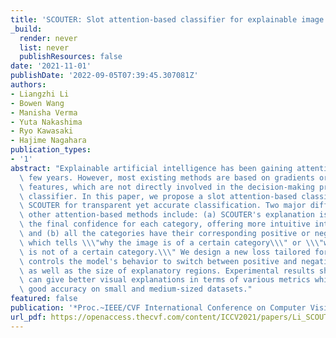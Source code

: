 ```yaml
---
title: 'SCOUTER: Slot attention-based classifier for explainable image recognition'
_build:
  render: never
  list: never
  publishResources: false
date: '2021-11-01'
publishDate: '2022-09-05T07:39:45.307081Z'
authors:
- Liangzhi Li
- Bowen Wang
- Manisha Verma
- Yuta Nakashima
- Ryo Kawasaki
- Hajime Nagahara
publication_types:
- '1'
abstract: "Explainable artificial intelligence has been gaining attention in the past\
  \ few years. However, most existing methods are based on gradients or intermediate\
  \ features, which are not directly involved in the decision-making process of the\
  \ classifier. In this paper, we propose a slot attention-based classifier called\
  \ SCOUTER for transparent yet accurate classification. Two major differences from\
  \ other attention-based methods include: (a) SCOUTER's explanation is involved in\
  \ the final confidence for each category, offering more intuitive interpretation,\
  \ and (b) all the categories have their corresponding positive or negative explanation,\
  \ which tells \\\"why the image is of a certain category\\\" or \\\"why the image\
  \ is not of a certain category.\\\" We design a new loss tailored for SCOUTER that\
  \ controls the model's behavior to switch between positive and negative explanations,\
  \ as well as the size of explanatory regions. Experimental results show that SCOUTER\
  \ can give better visual explanations in terms of various metrics while keeping\
  \ good accuracy on small and medium-sized datasets."
featured: false
publication: '*Proc.~IEEE/CVF International Conference on Computer Vision (ICCV)*'
url_pdf: https://openaccess.thecvf.com/content/ICCV2021/papers/Li_SCOUTER_Slot_Attention-Based_Classifier_for_Explainable_Image_Recognition_ICCV_2021_paper.pdf
---
```


